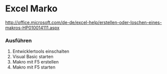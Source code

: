 # Excel Marko

http://office.microsoft.com/de-de/excel-help/erstellen-oder-loschen-eines-makros-HP010014111.aspx

### Ausführen
1. Entwicklertools einschalten
2. Visual Basic starten
3. Makro mit F5 erstellen
4. Makro mit F5 starten
